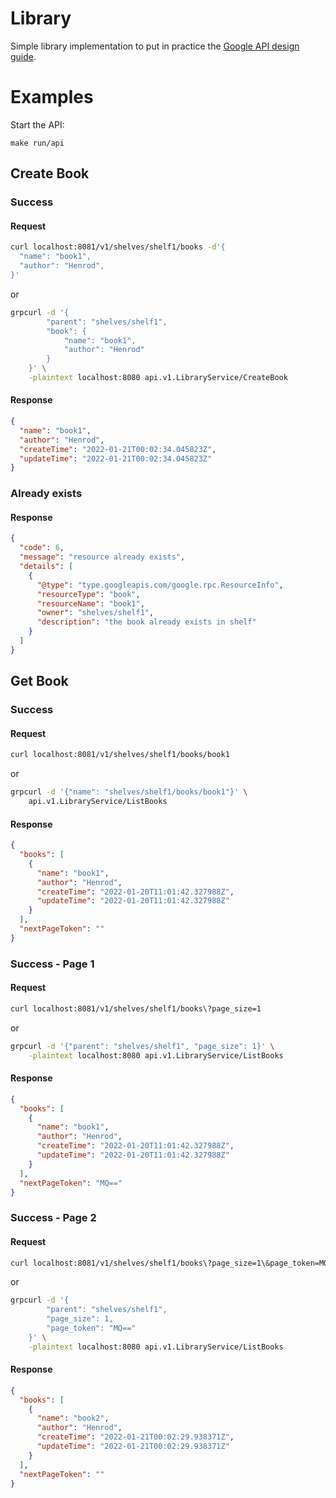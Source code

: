Library
=============

Simple library implementation to put in practice the [Google API design guide](https://cloud.google.com/apis/design).

# Examples

Start the API:

`make run/api`

## Create Book

### Success

#### Request

```sh
curl localhost:8081/v1/shelves/shelf1/books -d'{
  "name": "book1",
  "author": "Henrod",
}'
```

or

```sh
grpcurl -d '{
        "parent": "shelves/shelf1", 
        "book": {
            "name": "book1", 
            "author": "Henrod"
        }
    }' \
    -plaintext localhost:8080 api.v1.LibraryService/CreateBook
```

#### Response
```json
{
  "name": "book1",
  "author": "Henrod",
  "createTime": "2022-01-21T00:02:34.045823Z",
  "updateTime": "2022-01-21T00:02:34.045823Z"
}
```

### Already exists

#### Response

```json
{
  "code": 6,
  "message": "resource already exists",
  "details": [
    {
      "@type": "type.googleapis.com/google.rpc.ResourceInfo",
      "resourceType": "book",
      "resourceName": "book1",
      "owner": "shelves/shelf1",
      "description": "the book already exists in shelf"
    }
  ]
}
```


## Get Book

### Success

#### Request

```sh
curl localhost:8081/v1/shelves/shelf1/books/book1
```

or

```sh
grpcurl -d '{"name": "shelves/shelf1/books/book1"}' \
    api.v1.LibraryService/ListBooks
```

#### Response
```json
{
  "books": [
    {
      "name": "book1",
      "author": "Henrod",
      "createTime": "2022-01-20T11:01:42.327988Z",
      "updateTime": "2022-01-20T11:01:42.327988Z"
    }
  ],
  "nextPageToken": ""
}
```

### Success - Page 1

#### Request

```sh
curl localhost:8081/v1/shelves/shelf1/books\?page_size=1
```

or

```sh
grpcurl -d '{"parent": "shelves/shelf1", "page_size": 1}' \
    -plaintext localhost:8080 api.v1.LibraryService/ListBooks
```

#### Response
```json
{
  "books": [
    {
      "name": "book1",
      "author": "Henrod",
      "createTime": "2022-01-20T11:01:42.327988Z",
      "updateTime": "2022-01-20T11:01:42.327988Z"
    }
  ],
  "nextPageToken": "MQ=="
}
```

### Success - Page 2

#### Request

```sh
curl localhost:8081/v1/shelves/shelf1/books\?page_size=1\&page_token=MQ==
```

or

```sh
grpcurl -d '{
        "parent": "shelves/shelf1",
        "page_size": 1,
        "page_token": "MQ=="
    }' \
    -plaintext localhost:8080 api.v1.LibraryService/ListBooks
```

#### Response
```json
{
  "books": [
    {
      "name": "book2",
      "author": "Henrod",
      "createTime": "2022-01-21T00:02:29.938371Z",
      "updateTime": "2022-01-21T00:02:29.938371Z"
    }
  ],
  "nextPageToken": ""
}
```
